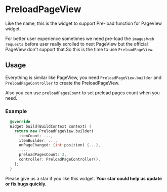 # PreloadPageView

Like the name, this is the widget to support Pre-load function for PageView widget.

For better user experience sometimes we need pre-load the `images`/`web requests` before user really scrolled to next PageView but the official PageView don't support that.So this is the time to use `PreloadPageView`.

## Usage

Everything is similar like PageView, you need `PreloadPageView.builder` and `PreloadPageController` to create the PreloadPageView.

Also you can use `preloadPagesCount` to set preload pages count when you need.

### Example

```dart
  @override
  Widget build(BuildContext context) {
    return new PreloadPageView.builder(
      itemCount: ...,
      itemBuilder: ...,
      onPageChanged: (int position) {...},
      .....
      preloadPagesCount: 3,
      controller: PreloadPageController(),
    );
  }
```

Please give us a star if you like this widget. **Your star could help us update or fix bugs quickly.**
